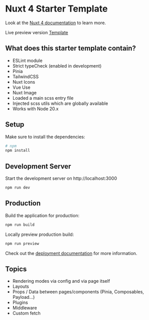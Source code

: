 # Nuxt 4 Starter Template

Look at the [Nuxt 4 documentation](https://nuxt.com/docs/getting-started/introduction) to learn more.

Live preview version [Template](https://template-nuxt3-ndragun92.vercel.app)

## What does this starter template contain?
- ESLint module
- Strict typeCheck (enabled in development)
- Pinia
- TailwindCSS
- Nuxt Icons
- Vue Use
- Nuxt Image
- Loaded a main scss entry file
- Injected scss utils which are globally available
- Works with Node 20.x

## Setup

Make sure to install the dependencies:

```bash
# npm
npm install
```

## Development Server

Start the development server on http://localhost:3000

```bash
npm run dev
```

## Production

Build the application for production:

```bash
npm run build
```

Locally preview production build:

```bash
npm run preview
```

Check out the [deployment documentation](https://nuxt.com/docs/getting-started/deployment) for more information.

## Topics
- Rendering modes via config and via page itself
- Layouts
- Props / Data between pages/components (Pinia, Composables, Payload...)
- Plugins
- Middleware
- Custom fetch
